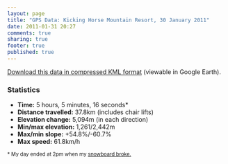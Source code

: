 ```yaml
---
layout: page
title: "GPS Data: Kicking Horse Mountain Resort, 30 January 2011"
date: 2011-01-31 20:27
comments: true
sharing: true
footer: true
published: true
---
```

<script src="http://www.gmodules.com/ig/ifr?url=http://code.google.com/apis/kml/embed/embedkmlgadget.xml&amp;up_kml_url=http%3A%2F%2Fmlindgren.ca%2Ffiles%2Fsnowboard_data%2Fkicking_horse_30_jan_2011.kmz&amp;up_view_mode=earth&amp;up_earth_2d_fallback=1&amp;up_earth_fly_from_space=1&amp;up_earth_show_nav_controls=1&amp;up_earth_show_buildings=0&amp;up_earth_show_terrain=1&amp;up_earth_show_roads=1&amp;up_earth_show_borders=1&amp;up_earth_sphere=earth&amp;up_maps_zoom_out=0&amp;up_maps_default_type=satellite&amp;synd=open&amp;w=666&amp;h=400&amp;title=Kicking+Horse+Mountain+Resort%2C+30+Jan+2011&amp;border=%23ffffff%7C3px%2C1px+solid+%23999999&amp;output=js"></script>

<a title="Download compressed KML data" href="http://mlindgren.ca/files/snowboard_data/kicking_horse_30_jan_2011.kmz">Download this data in compressed KML format</a> (viewable in Google Earth).

<h3>Statistics</h3>
<ul>
	<li><strong>Time:</strong> 5 hours, 5 minutes, 16 seconds*</li>
	<li><strong>Distance travelled:</strong> 37.8km (includes chair lifts)</li>
	<li><strong>Elevation change:</strong> 5,094m (in each direction)</li>
	<li><strong>Min/max elevation:</strong> 1,261/2,442m</li>
	<li><strong>Max/min slope:</strong> +54.8%/-60.7%</li>
	<li><strong>Max speed:</strong> 61.8km/h</li>
</ul>
<small>* My day ended at 2pm when my <a href="/images/broken_board_small.jpg">snowboard broke.</a></small>
